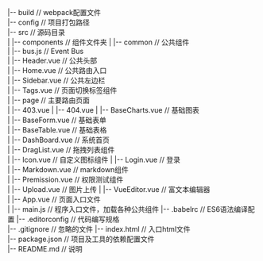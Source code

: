 |-- build                            // webpack配置文件   
|-- config                           // 项目打包路径  
|-- src                              // 源码目录   
|   |-- components                   // 组件文件夹 
|      |-- common                   // 公共组件   
|           |-- bus.js           	  // Event Bus  
|           |-- Header.vue           // 公共头部    
|           |-- Home.vue           	// 公共路由入口    
|           |-- Sidebar.vue          // 公共左边栏  
|           |-- Tags.vue           	// 页面切换标签组件    
|      |-- page                   	// 主要路由页面    
|           |-- 403.vue
|           |-- 404.vue
|           |-- BaseCharts.vue       // 基础图表    
|           |-- BaseForm.vue         // 基础表单  
|           |-- BaseTable.vue        // 基础表格  
|           |-- DashBoard.vue        // 系统首页  
|           |-- DragList.vue         // 拖拽列表组件  
|           |-- Icon.vue			        // 自定义图标组件 
|           |-- Login.vue          	// 登录  
|           |-- Markdown.vue         // markdown组件  
|           |-- Premission.vue       // 权限测试组件  
|           |-- Upload.vue           // 图片上传 
|           |-- VueEditor.vue        // 富文本编辑器  
|   |-- App.vue                      // 页面入口文件  
|   |-- main.js                      // 程序入口文件，加载各种公共组件 
|-- .babelrc                         // ES6语法编译配置 
|-- .editorconfig                    // 代码编写规格  
|-- .gitignore                       // 忽略的文件 
|-- index.html                       // 入口html文件  
|-- package.json                     // 项目及工具的依赖配置文件  
|-- README.md                        // 说明  

